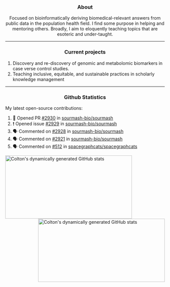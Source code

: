 <!--
Inspiration derived from:
1. https://zzetao.github.io/awesome-github-profile/
2. https://github.com/spcanelon
3. https://github.com/tallguyjenks

Tools used:
1. https://github.com/anuraghazra/github-readme-stats
2. https://github.com/jamesgeorge007/github-activity-readme
3. https://github.com/topics/profile-readme
-->

<h3 align="center">About</h3>

<p align="center">
Focused on bioinformatically deriving biomedical-relevant answers from public data in the population health field. 
I find some purpose in helping and mentoring others. Broadly, I aim to eloquently teaching topics that are esoteric and under-taught.
</p>

---

<h3 align="center">Current projects</h3>

1. Discovery and re-discovery of genomic and metabolomic biomarkers in case verse control studies.
2. Teaching inclusive, equitable, and sustainable practices in scholarly knowledge management

---

<h3 align="center">Github Statistics</h3>

My latest open-source contributions:

<!--START_SECTION:activity-->
1. 💪 Opened PR [#2930](https://github.com/sourmash-bio/sourmash/pull/2930) in [sourmash-bio/sourmash](https://github.com/sourmash-bio/sourmash)
2. ❗ Opened issue [#2929](https://github.com/sourmash-bio/sourmash/issues/2929) in [sourmash-bio/sourmash](https://github.com/sourmash-bio/sourmash)
3. 🗣 Commented on [#2928](https://github.com/sourmash-bio/sourmash/pull/2928#issuecomment-1893904409) in [sourmash-bio/sourmash](https://github.com/sourmash-bio/sourmash)
4. 🗣 Commented on [#2921](https://github.com/sourmash-bio/sourmash/pull/2921#issuecomment-1892556316) in [sourmash-bio/sourmash](https://github.com/sourmash-bio/sourmash)
5. 🗣 Commented on [#512](https://github.com/spacegraphcats/spacegraphcats/issues/512#issuecomment-1887541900) in [spacegraphcats/spacegraphcats](https://github.com/spacegraphcats/spacegraphcats)
<!--END_SECTION:activity-->

<a href="https://github.com/ccbaumler">
  <img height="200" width=400 align="left" alt="Colton's dynamically generated GitHub stats" src="https://github-readme-stats.vercel.app/api?username=ccbaumler&show_icons=true&title_color=434d58&icon_color=fa8072&ring_color=ba55d3"/>
</a>
<a href="https://github.com/ccbaumler">
  <img height="200" width=400 align="right" alt="Colton's dynamically generated GitHub stats" src="https://github-readme-stats.vercel.app/api/top-langs/?username=ccbaumler&layout=compact&langs_count=6&card_width=320&title_color=434d58&hide=Standard%20ML,%20TeX,%20Jupyter%20Notebook" />
</a>
